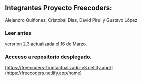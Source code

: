 ## Integrantes Proyecto Freecoders:
Alejandro Quiñones, Cristobal Díaz, David Pirul y Gustavo López

### Leer antes
versrion 2.3 actualizada el 16 de Marzo.

### Acceeso a repositorio desplegado.

[https://freecoders-frontactualizado-v3.netlify.app/](https://freecoders.netlify.app/home)
